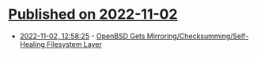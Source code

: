 # [Published on 2022-11-02](index.md)

* [2022-11-02, 12:58:25](https://lobste.rs/s/w5znzu/openbsd_gets_mirroring_checksumming) - [OpenBSD Gets Mirroring/Checksumming/Self-Healing Filesystem Layer](https://sdadams.org/blog/introducing-muxfs/)
